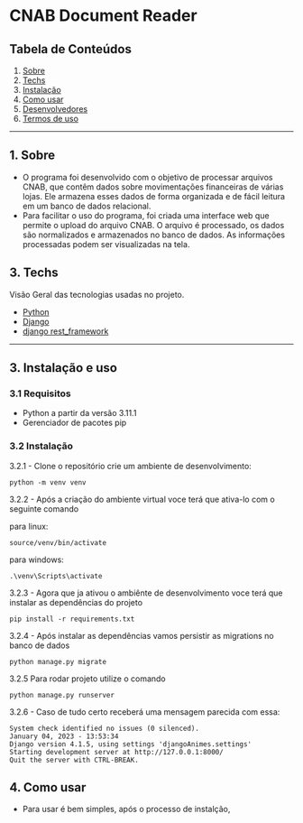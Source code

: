 # CNAB Document Reader

## Tabela de Conteúdos

1. [Sobre](#sobre)
2. [Techs](#techs)
3. [Instalação](#install)
4. [Como usar](#comousar)
5. [Desenvolvedores](#devs)
6. [Termos de uso](#terms)


---

<a name="sobre"></a>

## 1. Sobre

- O programa foi desenvolvido com o objetivo de processar arquivos CNAB, que contêm dados sobre movimentações financeiras de várias lojas. Ele armazena esses dados de forma organizada e de fácil leitura em um banco de dados relacional. 
- Para facilitar o uso do programa, foi criada uma interface web que permite o upload do arquivo CNAB. O arquivo é processado, os dados são normalizados e armazenados no banco de dados. As informações processadas podem ser visualizadas na tela.

<a name="techs"></a>

## 3. Techs

Visão Geral das tecnologias usadas no projeto.

- [Python](https://docs.python.org/3/)
- [Django](https://www.djangoproject.com/)
- [django rest_framework](https://www.django-rest-framework.org/)


---
<a align="left" name="techs"></a>

<a name="install"></a>

## 3. Instalação e uso

### 3.1 Requisitos

- Python a partir da versão 3.11.1
- Gerenciador de pacotes pip

### 3.2 Instalação

3.2.1 - Clone o repositório crie um ambiente de desenvolvimento:
 ```
 python -m venv venv
 ```
 
 3.2.2 - Após a criação do ambiente virtual voce terá que ativa-lo com o seguinte comando
 
 para linux:
 ```
 source/venv/bin/activate
 ```
 
 para windows:
 ```
 .\venv\Scripts\activate
 ```
 
 3.2.3 - Agora que ja ativou o ambiênte de desenvolvimento voce terá que instalar as dependências do projeto
```
pip install -r requirements.txt
```

3.2.4 - Após instalar as dependências vamos persistir as migrations no banco de dados
```
python manage.py migrate
```

3.2.5 Para rodar projeto utilize o comando 
```
python manage.py runserver
``` 

3.2.6 - Caso de tudo certo receberá uma mensagem parecida com essa:

```
System check identified no issues (0 silenced).
January 04, 2023 - 13:53:34
Django version 4.1.5, using settings 'djangoAnimes.settings'
Starting development server at http://127.0.0.1:8000/
Quit the server with CTRL-BREAK.
```

<a name="comousar"></a>

## 4. Como usar

- Para usar é bem simples, após o processo de instalção, 
